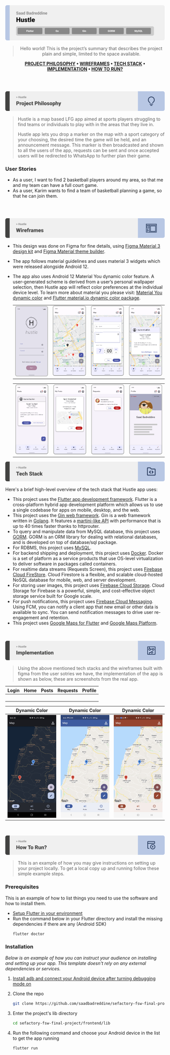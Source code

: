 <img src="./readme/title1.svg"/>

<div align="center">

> Hello world! This is the project’s summary that describes the project plain and simple, limited to the space available.

**[PROJECT PHILOSOPHY](https://github.com/saadbadreddine/sefactory-fsw-final-project/#-project-philosophy) • [WIREFRAMES](https://github.com/saadbadreddine/sefactory-fsw-final-project#-wireframes) • [TECH STACK](https://github.com/saadbadreddine/sefactory-fsw-final-project#-tech-stack) • [IMPLEMENTATION](https://github.com/saadbadreddine/sefactory-fsw-final-project#-impplementation) • [HOW TO RUN?](https://github.com/saadbadreddine/sefactory-fsw-final-project#-how-to-run)**

</div>

<br><br>

<img src="./readme/title2.svg"/>

> Hustle is a map based LFG app aimed at sports players struggling to find teams or individuals to play with in the areas that they live in.
>
> Hustle app lets you drop a marker on the map with a sport category of your choosing, the desired time the game will be held, and an announcement message. This marker is then broadcasted and shown to all the users of the app, requests can be sent and once accepted users will be redirected to WhatsApp to further plan their game.

### User Stories

- As a user, I want to find 2 basketball players around my area, so that me and my team can have a full court game.
- As a user, Karim wants to find a team of basketball planning a game, so that he can join them.

<br><br>

<img src="./readme/title3.svg"/>

- This design was done on Figma for fine details, using [Figma Material 3 design kit](https://www.figma.com/community/file/1035203688168086460) and [Figma Material theme builder](https://www.figma.com/community/plugin/1034969338659738588/Material-Theme-Builder#:~:text=Dynamic%20color%20is%20an%20algorithmic,scheme%20that's%20accessible%20by%20default.).
- The app follows material guidelines and uses material 3 widgets which were released alongside Android 12.
- The app also uses Android 12 Material You dynamic color feature. A user-generated scheme is derived from a user’s personal wallpaper selection, then Hustle app will reflect color preferences at the individual device level. To learn more about material you please visit: [Material You dynamic color](https://m3.material.io/styles/color/dynamic-color/overview) and [Flutter material.io dynamic color package](https://pub.dev/packages/dynamic_color).

  |                        |                      |                              |                           |
  | ---------------------- | -------------------- | ---------------------------- | ------------------------- |
  | ![](/readme/login.png) | ![](/readme/map.png) | ![](/readme/post_on_map.png) | ![](/readme/map_post.png) |

  |                        |                           |                           |                          |
  | ---------------------- | ------------------------- | ------------------------- | ------------------------ |
  | ![](/readme/posts.png) | ![](/readme/my_posts.png) | ![](/readme/requests.png) | ![](/readme/profile.png) |

<img src="./readme/title4.svg"/>

Here's a brief high-level overview of the tech stack that Hustle app uses:

- This project uses the [Flutter app development framework](https://flutter.dev/). Flutter is a cross-platform hybrid app development platform which allows us to use a single codebase for apps on mobile, desktop, and the web.
- This project uses the [Gin web framework](https://github.com/gin-gonic/gin). Gin is a web framework written in [Golang](https://go.dev/). It features a [martini-like API](https://github.com/go-martini/martini) with performance that is up to 40 times faster thanks to httprouter.
- To query and manipulate data from MySQL database, this project uses [GORM](https://gorm.io/). GORM is an ORM library for dealing with relational databases, and is developed on top of database/sql package.
- For RDBMS, this project uses [MySQL](https://www.mysql.com/).
- For backend shipping and deployment, this project uses [Docker](https://www.docker.com/). Docker is a set of platform as a service products that use OS-level virtualization to deliver software in packages called containers.
- For realtime data streams (Requests Screen), this project uses [Firebase Cloud FireStore](https://firebase.google.com/docs/firestore). Cloud Firestore is a flexible, and scalable cloud-hosted NoSQL database for mobile, web, and server development.
- For storing user images, this project uses [Firebase Cloud Storage](https://firebase.google.com/docs/storage). Cloud Storage for Firebase is a powerful, simple, and cost-effective object storage service built for Google scale.
- For push notifications, this project uses [Firebase Cloud Messaging](https://firebase.google.com/docs/firestore). Using FCM, you can notify a client app that new email or other data is available to sync. You can send notification messages to drive user re-engagement and retention.
- This project uses [Google Maps for Flutter](https://pub.dev/packages/google_maps_flutter) and [Google Maps Platform](https://mapsplatform.google.com/).

<br><br>
<img src="./readme/title5.svg"/>

> Using the above mentioned tech stacks and the wireframes built with figma from the user sotries we have, the implementation of the app is shown as below, these are screenshots from the real app.

| Login | Home  | Posts | Requests | Profile |
| ----- | ----- | ----- | -------- | ------- |
| ![]() | ![]() | ![]() | ![]()    | ![]()   |

| Dynamic Color                | Dynamic Color                 | Dynamic Color             |
| ---------------------------- | ----------------------------- | ------------------------- |
| ![](/readme/dynamicdark.jpg) | ![](/readme/dynamiclight.jpg) | ![](/readme/dynamic3.jpg) |

<br><br>
<img src="./readme/title6.svg"/>

> This is an example of how you may give instructions on setting up your project locally.
> To get a local copy up and running follow these simple example steps.

### Prerequisites

This is an example of how to list things you need to use the software and how to install them.

- [Setup Flutter in your environment](https://docs.flutter.dev/get-started/install)
- Run the command below in your Flutter directory and install the missing dependencies if there are any (Android SDK)
  ```sh
  flutter doctor
  ```

### Installation

_Below is an example of how you can instruct your audience on installing and setting up your app. This template doesn't rely on any external dependencies or services._

1. [Install adb and connect your Android device after turning debugging mode on](https://www.xda-developers.com/install-adb-windows-macos-linux/)

2. Clone the repo
   ```sh
   git clone https://github.com/saadbadreddine/sefactory-fsw-final-project.git
   ```
3. Enter the project's lib directory

   ```sh
   cd sefactory-fsw-final-project/frontend/lib
   ```

4. Run the following command and choose your Android device in the list to get the app running
   ```dart
   flutter run
   ```
